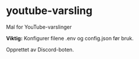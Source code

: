 # youtube-varsling

Mal for YouTube-varslinger

**Viktig:** Konfigurer filene .env og config.json før bruk.

Opprettet av Discord-boten.